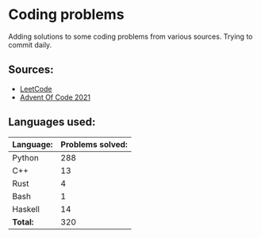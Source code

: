 # Coding problems
Adding solutions to some coding problems from various sources. Trying to commit daily. 

## Sources:

- [LeetCode](https://leetcode.com/)
- [Advent Of Code 2021](https://adventofcode.com/)

## Languages used:
| Language: | Problems solved: |
| --------- | ---------------- |
| Python | 288 |
| C++ | 13 |
| Rust | 4 |
| Bash | 1 |
| Haskell | 14 |
| **Total:** | 320 |
